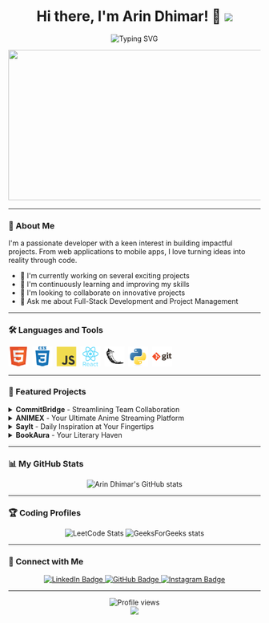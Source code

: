 <h1 align="center">
  Hi there, I'm Arin Dhimar! 👋
  <img src="https://media.giphy.com/media/hvRJCLFzcasrR4ia7z/giphy.gif" width="30px"/>
</h1>

<p align="center">
  <img src="https://readme-typing-svg.herokuapp.com?font=Fira+Code&pause=1000&color=2E9EF7&center=true&vCenter=true&width=435&lines=Passionate+Full-Stack+Developer;Building+Impactful+Projects;Always+Learning%2C+Always+Growing" alt="Typing SVG" />
</p>

<div align="center">
  <img src="https://media.giphy.com/media/dWesBcTLavkZuG35MI/giphy.gif" width="600" height="300"/>
</div>

---

### 🚀 About Me

I'm a passionate developer with a keen interest in building impactful projects. From web applications to mobile apps, I love turning ideas into reality through code.

- 🔭 I'm currently working on several exciting projects
- 🌱 I'm continuously learning and improving my skills
- 👯 I'm looking to collaborate on innovative projects
- 💬 Ask me about Full-Stack Development and Project Management

---

### 🛠️ Languages and Tools

<div>
  <img src="https://github.com/devicons/devicon/blob/master/icons/html5/html5-original.svg" title="HTML5" alt="HTML" width="40" height="40"/>&nbsp;
  <img src="https://github.com/devicons/devicon/blob/master/icons/css3/css3-plain-wordmark.svg"  title="CSS3" alt="CSS" width="40" height="40"/>&nbsp;
  <img src="https://github.com/devicons/devicon/blob/master/icons/javascript/javascript-original.svg" title="JavaScript" alt="JavaScript" width="40" height="40"/>&nbsp;
  <img src="https://github.com/devicons/devicon/blob/master/icons/react/react-original-wordmark.svg" title="React" alt="React" width="40" height="40"/>&nbsp;
  <img src="https://github.com/devicons/devicon/blob/master/icons/flask/flask-original.svg" title="Flask" alt="Flask" width="40" height="40"/>&nbsp;
  <img src="https://github.com/devicons/devicon/blob/master/icons/python/python-original.svg" title="Python" alt="Python" width="40" height="40"/>&nbsp;
  <img src="https://github.com/devicons/devicon/blob/master/icons/git/git-original-wordmark.svg" title="Git" **alt="Git" width="40" height="40"/>
</div>

---

### 🌟 Featured Projects

<details>
<summary><b>CommitBridge</b> - Streamlining Team Collaboration</summary>

- 🔐 Profile Management with seamless authentication
- 🌐 Social Media Integrations for sharing commits
- 🔄 Automated Fetch Requests for real-time profile sync
- 🎨 Interactive UI with Framer Motion animations
- ⚡ Performance Optimizations for smooth UX

[View Project](https://github.com/arindhimar/CommitBridge)
</details>

<details>
<summary><b>ANIMEX</b> - Your Ultimate Anime Streaming Platform</summary>

- 🎬 Admin API for content management
- 📰 Progressive Loading for anime news
- 📱 Responsive Design for all devices

[View Project](https://github.com/arindhimar/VideoStreamingPlatform/tree/ANIMEX)
</details>

<details>
<summary><b>SayIt</b> - Daily Inspiration at Your Fingertips</summary>

- 💬 Daily Quotes for motivation
- 🎨 Customizable Categories
- ❤️ Favorites & Notifications
- 🌐 Social Media Integration
- 🖼️ Modern, Immersive UI

[View Project](https://github.com/arindhimar/SayIt)
</details>

<details>
<summary><b>BookAura</b> - Your Literary Haven</summary>

- 👥 Role-Based Access Control
- 📚 Book Publishing & Management
- 🤖 Automated Moderation with AI
- 🗣️ Text-to-Speech Integration
- 📌 Engagement Features
- 🔒 Secure Authentication

[View Project](https://github.com/arindhimar/BookAura)
</details>

---

### 📊 My GitHub Stats

<div align="center">
  <img src="https://github-readme-stats.vercel.app/api?username=arindhimar&show_icons=true&theme=radical" alt="Arin Dhimar's GitHub stats" />
</div>

---

### 🏆 Coding Profiles

<div align="center">
  <img src="https://leetcard.jacoblin.cool/arin_dhimar?theme=nord&font=Exo" alt="LeetCode Stats" />
  <img src="https://geeks-for-geeks-stats-api.vercel.app/?userName=arindhimar" alt="GeeksForGeeks stats" />
</div>

---

### 🤝 Connect with Me

<div align="center">
  <a href="https://www.linkedin.com/in/arin-dhimar/">
    <img src="https://img.shields.io/badge/LinkedIn-blue?style=for-the-badge&logo=linkedin&logoColor=white" alt="LinkedIn Badge"/>
  </a>
  <a href="https://github.com/arindhimar">
    <img src="https://img.shields.io/badge/GitHub-100000?style=for-the-badge&logo=github&logoColor=white" alt="GitHub Badge"/>
  </a>
  <a href="https://www.instagram.com/arin_dhimar_/">
    <img src="https://img.shields.io/badge/Instagram-E4405F?style=for-the-badge&logo=instagram&logoColor=white" alt="Instagram Badge"/>
  </a>
</div>

---

<div align="center">
  <img src="https://komarev.com/ghpvc/?username=arindhimar&style=flat-square&color=blue" alt="Profile views"/>
</div>

<div align="center">
  <img src="https://forthebadge.com/images/badges/built-with-love.svg" />
</div>

